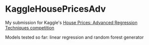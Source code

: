 # KaggleHousePricesAdv

My submission for Kaggle's [House Prices: Advanced Regression Techniques competition](https://www.kaggle.com/c/house-prices-advanced-regression-techniques)

Models tested so far: linear regression and random forest generator
